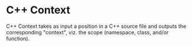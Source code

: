 C++ Context
===========

C++ Context takes as input a position in a C++ source file and outputs the corresponding "context", viz. the scope (namespace, class, and/or function).
